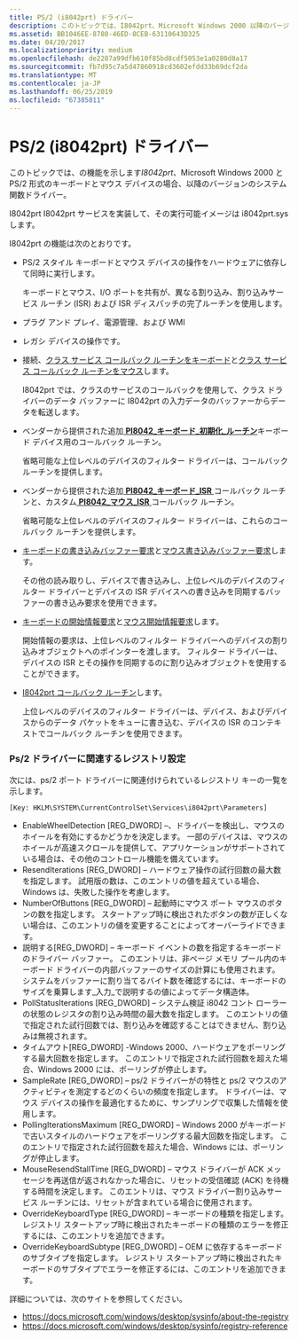 ```yaml
---
title: PS/2 (i8042prt) ドライバー
description: このトピックでは、I8042prt、Microsoft Windows 2000 以降のバージョンのシステム関数ドライバー PS/2 形式のキーボードとマウス デバイスの機能について説明します。
ms.assetid: BB1046EE-8780-46ED-8CEB-63110643D325
ms.date: 04/20/2017
ms.localizationpriority: medium
ms.openlocfilehash: de2287a99dfb610f85bd8cdf5053e1a0280d8a17
ms.sourcegitcommit: fb7d95c7a5d47860918cd3602efdd33b69dcf2da
ms.translationtype: MT
ms.contentlocale: ja-JP
ms.lasthandoff: 06/25/2019
ms.locfileid: "67385811"
---
```

# <a name="ps2-i8042prt-driver"></a>PS/2 (i8042prt) ドライバー


このトピックでは、の機能を示します*I8042prt*、Microsoft Windows 2000 と PS/2 形式のキーボードとマウス デバイスの場合、以降のバージョンのシステム関数ドライバー。

I8042prt I8042prt サービスを実装して、その実行可能イメージは i8042prt.sys します。

I8042prt の機能は次のとおりです。

-   PS/2 スタイル キーボードとマウス デバイスの操作をハードウェアに依存して同時に実行します。

    キーボードとマウス、I/O ポートを共有が、異なる割り込み、割り込みサービス ルーチン (ISR) および ISR ディスパッチの完了ルーチンを使用します。

-   プラグ アンド プレイ、電源管理、および WMI

-   レガシ デバイスの操作です。

-   接続、[クラス サービス コールバック ルーチンをキーボード](https://docs.microsoft.com/windows-hardware/drivers/ddi/content/kbdmou/nc-kbdmou-pservice_callback_routine)と[クラス サービス コールバック ルーチンをマウス](https://docs.microsoft.com/previous-versions/ff542363(v=vs.85))します。

    I8042prt では、クラスのサービスのコールバックを使用して、クラス ドライバーのデータ バッファーに I8042prt の入力データのバッファーからデータを転送します。

-   ベンダーから提供された追加[ **PI8042\_キーボード\_初期化\_ルーチン**](https://docs.microsoft.com/windows-hardware/drivers/ddi/content/ntdd8042/nc-ntdd8042-pi8042_keyboard_initialization_routine)キーボード デバイス用のコールバック ルーチン。

    省略可能な上位レベルのデバイスのフィルター ドライバーは、コールバック ルーチンを提供します。

-   ベンダーから提供された追加[ **PI8042\_キーボード\_ISR** ](https://docs.microsoft.com/windows-hardware/drivers/ddi/content/ntdd8042/nc-ntdd8042-pi8042_keyboard_isr)コールバック ルーチンと、カスタム[ **PI8042\_マウス\_ISR** ](https://docs.microsoft.com/windows-hardware/drivers/ddi/content/ntdd8042/nc-ntdd8042-pi8042_mouse_isr)コールバック ルーチン。

    省略可能な上位レベルのデバイスのフィルター ドライバーは、これらのコールバック ルーチンを提供します。

-   [キーボードの書き込みバッファー要求](https://docs.microsoft.com/windows-hardware/drivers/ddi/content/ntdd8042/ni-ntdd8042-ioctl_internal_i8042_keyboard_write_buffer)と[マウス書き込みバッファー要求](https://docs.microsoft.com/windows-hardware/drivers/ddi/content/ntdd8042/ni-ntdd8042-ioctl_internal_i8042_mouse_write_buffer)します。

    その他の読み取りし、デバイスで書き込みし、上位レベルのデバイスのフィルター ドライバーとデバイスの ISR デバイスへの書き込みを同期するバッファーの書き込み要求を使用できます。

-   [キーボードの開始情報要求](https://docs.microsoft.com/windows-hardware/drivers/ddi/content/ntdd8042/ni-ntdd8042-ioctl_internal_i8042_keyboard_start_information)と[マウス開始情報要求](https://docs.microsoft.com/windows-hardware/drivers/ddi/content/ntdd8042/ni-ntdd8042-ioctl_internal_i8042_mouse_start_information)します。

    開始情報の要求は、上位レベルのフィルター ドライバーへのデバイスの割り込みオブジェクトへのポインターを渡します。 フィルター ドライバーは、デバイスの ISR とその操作を同期するのに割り込みオブジェクトを使用することができます。

-   [I8042prt コールバック ルーチン](https://docs.microsoft.com/windows-hardware/drivers/ddi/content/index)します。

    上位レベルのデバイスのフィルター ドライバーは、デバイス、およびデバイスからのデータ パケットをキューに書き込む、デバイスの ISR のコンテキストでコールバック ルーチンを使用できます。

### <a name="registry-settings-associated-with-the-ps2-driver"></a>Ps/2 ドライバーに関連するレジストリ設定

次には、ps/2 ポート ドライバーに関連付けられているレジストリ キーの一覧を示します。

``` syntax
[Key: HKLM\SYSTEM\CurrentControlSet\Services\i8042prt\Parameters]
```

-   EnableWheelDetection \[REG\_DWORD\] –、ドライバーを検出し、マウスのホイールを有効にするかどうかを決定します。 一部のデバイスは、マウスのホイールが高速スクロールを提供して、アプリケーションがサポートされている場合は、その他のコントロール機能を備えています。
-   ResendIterations \[REG\_DWORD\] – ハードウェア操作の試行回数の最大数を指定します。 試用版の数は、このエントリの値を超えている場合、Windows は、失敗した操作を考慮します。
-   NumberOfButtons \[REG\_DWORD\] – 起動時にマウス ポート マウスのボタンの数を指定します。 スタートアップ時に検出されたボタンの数が正しくない場合は、このエントリの値を変更することによってオーバーライドできます。
-   説明する\[REG\_DWORD\] – キーボード イベントの数を指定するキーボードのドライバー バッファー。 このエントリは、非ページ メモリ プール内のキーボード ドライバーの内部バッファーのサイズの計算にも使用されます。 システムをバッファーに割り当てるバイト数を確認するには、キーボードのサイズを乗算します\_入力\_で説明するの値によってデータ構造体。
-   PollStatusIterations \[REG\_DWORD\] – システム検証 i8042 コント ローラーの状態のレジスタの割り込み時間の最大数を指定します。 このエントリの値で指定された試行回数では、割り込みを確認することはできません、割り込みは無視されます。
-   タイムアウト\[REG\_DWORD\] -Windows 2000、ハードウェアをポーリングする最大回数を指定します。 このエントリで指定された試行回数を超えた場合、Windows 2000 には、ポーリングが停止します。
-   SampleRate \[REG\_DWORD\] – ps/2 ドライバーがの特性と ps/2 マウスのアクティビティを測定するどのくらいの頻度を指定します。 ドライバーは、マウス デバイスの操作を最適化するために、サンプリングで収集した情報を使用します。
-   PollingIterationsMaximum \[REG\_DWORD\] – Windows 2000 がキーボードで古いスタイルのハードウェアをポーリングする最大回数を指定します。 このエントリで指定された試行回数を超えた場合、Windows には、ポーリングが停止します。
-   MouseResendStallTime \[REG\_DWORD\] – マウス ドライバーが ACK メッセージを再送信が返されなかった場合に、リセットの受信確認 (ACK) を待機する時間を決定します。 このエントリは、マウス ドライバー割り込みサービス ルーチンには、リセットが含まれている場合に使用されます。
-   OverrideKeyboardType \[REG\_DWORD\] – キーボードの種類を指定します。 レジストリ スタートアップ時に検出されたキーボードの種類のエラーを修正するには、このエントリを追加できます。
-   OverrideKeyboardSubtype \[REG\_DWORD\] – OEM に依存するキーボードのサブタイプを指定します。 レジストリ スタートアップ時に検出されたキーボードのサブタイプでエラーを修正するには、このエントリを追加できます。

詳細については、次のサイトを参照してください。

* https://docs.microsoft.com/windows/desktop/sysinfo/about-the-registry
* https://docs.microsoft.com/windows/desktop/sysinfo/registry-reference 
